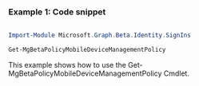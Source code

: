 ### Example 1: Code snippet

```powershell

Import-Module Microsoft.Graph.Beta.Identity.SignIns

Get-MgBetaPolicyMobileDeviceManagementPolicy

```
This example shows how to use the Get-MgBetaPolicyMobileDeviceManagementPolicy Cmdlet.

